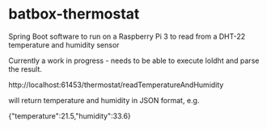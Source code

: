 # batbox-thermostat
Spring Boot software to run on a Raspberry Pi 3 to read from a DHT-22 temperature and humidity sensor

Currently a work in progress - needs to be able to execute loldht and parse the result.

http://localhost:61453/thermostat/readTemperatureAndHumidity

will return temperature and humidity in JSON format, e.g.

{"temperature":21.5,"humidity":33.6}
